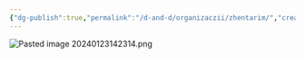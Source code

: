 ```yaml
---
{"dg-publish":true,"permalink":"/d-and-d/organizaczii/zhentarim/","created":"2024-02-19T19:15:28.708+03:00","updated":"2024-01-23T13:23:16.442+03:00"}
---
```



![Pasted image 20240123142314.png](/img/user/D&D/img/Pasted%20image%2020240123142314.png)